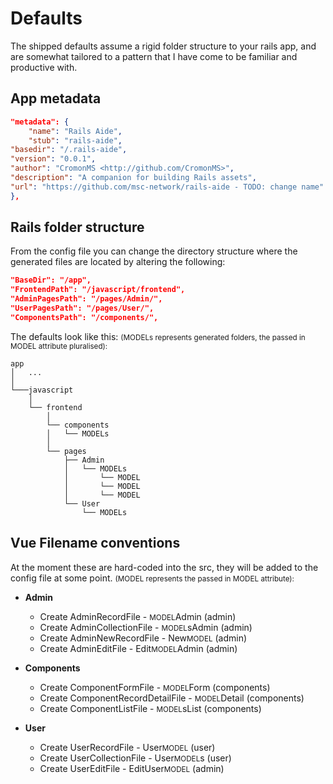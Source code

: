 # Defaults

The shipped defaults assume a rigid folder structure to your rails app, and are somewhat tailored to a pattern that I have come to be familiar and productive with.

## App metadata

```json
"metadata": {
    "name": "Rails Aide",
    "stub": "rails-aide",
"basedir": "/.rails-aide",
"version": "0.0.1",
"author": "CromonMS <http://github.com/CromonMS>",
"description": "A companion for building Rails assets",
"url": "https://github.com/msc-network/rails-aide - TODO: change name"
},
```

## Rails folder structure

From the config file you can change the directory structure where the generated files are located by altering the following:

```json
"BaseDir": "/app",
"FrontendPath": "/javascript/frontend",
"AdminPagesPath": "/pages/Admin/",
"UserPagesPath": "/pages/User/",
"ComponentsPath": "/components/",
```

The defaults look like this:
<small>(MODELs represents generated folders, the passed in MODEL attribute pluralised):</small>

```shell
app
│   ...
│
└───javascript
    │
    └── frontend
        │
        └── components
        │   └── MODELs
        │
        └── pages
            ├── Admin
            │   └── MODELs
            │       └── MODEL
            │       └── MODEL
            │       └── MODEL
            └── User
                └── MODELs
```

## Vue Filename conventions

At the moment these are hard-coded into the src, they will be added to the config file at some point.
<small>(MODEL represents the passed in MODEL attribute):</small>

* **Admin**
    * Create AdminRecordFile - <small>MODEL</small>Admin (admin)
    * Create AdminCollectionFile - <small>MODEL</small>sAdmin (admin)
    * Create AdminNewRecordFile - New<small>MODEL</small> (admin)
    * Create AdminEditFile - Edit<small>MODEL</small>Admin (admin)

* **Components**
    * Create ComponentFormFile - <small>MODEL</small>Form (components)
    * Create ComponentRecordDetailFile - <small>MODEL</small>Detail (components)
    * Create ComponentListFile - <small>MODEL</small>sList (components)

* **User**
    * Create UserRecordFile - User<small>MODEL</small> (user)
    * Create UserCollectionFile - User<small>MODEL</small>s (user)
    * Create UserEditFile - EditUser<small>MODEL</small> (admin)
